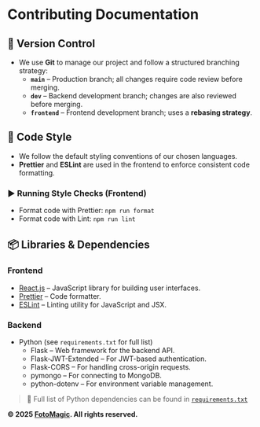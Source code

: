 # Contributing Documentation

## 🔧 Version Control

- We use **Git** to manage our project and follow a structured branching strategy:
  - **`main`** – Production branch; all changes require code review before merging.
  - **`dev`** – Backend development branch; changes are also reviewed before merging.
  - **`frontend`** – Frontend development branch; uses a **rebasing strategy**.

## 🎨 Code Style

- We follow the default styling conventions of our chosen languages.
- **Prettier** and **ESLint** are used in the frontend to enforce consistent code formatting.

### ▶️ Running Style Checks (Frontend)

- Format code with Prettier:
  ```npm run format```
- Format code with Lint:
  ```npm run lint```

## 📦 Libraries & Dependencies

### Frontend
- [React.js](https://reactjs.org/) – JavaScript library for building user interfaces.
- [Prettier](https://prettier.io/) – Code formatter.
- [ESLint](https://eslint.org/) – Linting utility for JavaScript and JSX.

### Backend
- Python (see `requirements.txt` for full list)
  - Flask – Web framework for the backend API.
  - Flask-JWT-Extended – For JWT-based authentication.
  - Flask-CORS – For handling cross-origin requests.
  - pymongo – For connecting to MongoDB.
  - python-dotenv – For environment variable management.

> 📄 Full list of Python dependencies can be found in [`requirements.txt`](../backend/requirements.txt)

**© 2025 [FotoMagic](https://ambitious-dune-0f7fde21e.6.azurestaticapps.net/). All rights reserved.**

